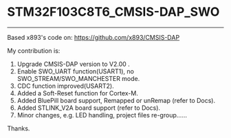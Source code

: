 # STM32F103C8T6_CMSIS-DAP_SWO
-----------------------------

Based x893's code on: https://github.com/x893/CMSIS-DAP

My contribution is:

1. Upgrade CMSIS-DAP version to V2.00 .
2. Enable SWO_UART function(USART1), no SWO_STREAM/SWO_MANCHESTER mode.
3. CDC function improved(USART2).
4. Added a Soft-Reset function for Cortex-M.
5. Added BluePill board support, Remapped or unRemap (refer to Docs).
6. Added STLINK_V2A board support (refer to Docs).
7. Minor changes, e.g. LED handling, project files re-group......

Thanks.
